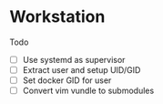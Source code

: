 # Workstation

Todo
- [ ] Use systemd as supervisor
- [ ] Extract user and setup UID/GID
- [ ] Set docker GID for user
- [ ] Convert vim vundle to submodules
